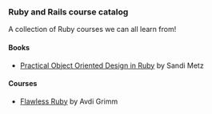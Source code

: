 ### Ruby and Rails course catalog

A collection of Ruby courses we can all learn from!

#### Books

- [Practical Object Oriented Design in Ruby](https://www.amazon.com/Practical-Object-Oriented-Design-Ruby-Addison-Wesley/dp/0321721330) by Sandi Metz

#### Courses

- [Flawless Ruby](https://learn.avdi.codes/courses/flawless-ruby/) by Avdi Grimm
